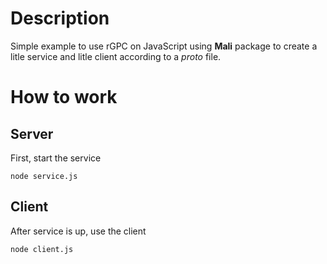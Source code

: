 # Description
Simple example to use rGPC on JavaScript using **Mali** package to create a litle service and litle client according to a *proto* file.

# How to work

## Server
First, start the service

`node service.js`

## Client
After service is up, use the client

`node client.js`